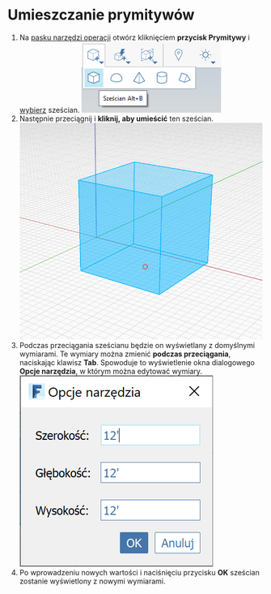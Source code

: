 # Umieszczanie prymitywów

1. Na [pasku narzędzi operacji](https://github.com/FormIt3D/autodesk-formit-360-windows-help/tree/c377e7b8a3b8e43e684321d0b7de867608d317a3/tool-library/tool-bars-extended.md) otwórz kliknięciem **przycisk Prymitywy** i [wybierz](select-edge-face-or-object.md) sześcian. ![](../.gitbook/assets/primitive-cube.png)
2. Następnie przeciągnij i **kliknij, aby umieścić** ten sześcian. ![](../.gitbook/assets/image-2-%20%281%29.png)
3. Podczas przeciągania sześcianu będzie on wyświetlany z domyślnymi wymiarami. Te wymiary można zmienić **podczas przeciągania**, naciskając klawisz **Tab**. Spowoduje to wyświetlenie okna dialogowego **Opcje narzędzia**, w którym można edytować wymiary. ![](../.gitbook/assets/image%20%281%29.png)
4. Po wprowadzeniu nowych wartości i naciśnięciu przycisku **OK** sześcian zostanie wyświetlony z nowymi wymiarami.

